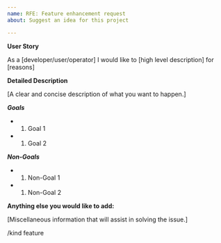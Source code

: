 ```yaml
---
name: RFE: Feature enhancement request
about: Suggest an idea for this project

---
```


**User Story**

As a [developer/user/operator] I would like to [high level description] for [reasons]

**Detailed Description**

[A clear and concise description of what you want to happen.]

***Goals***
 - 1. Goal 1 
 - 1. Goal 2 

***Non-Goals*** 
 - 1. Non-Goal 1 
 - 1. Non-Goal 2 

**Anything else you would like to add:**

[Miscellaneous information that will assist in solving the issue.]

/kind feature
